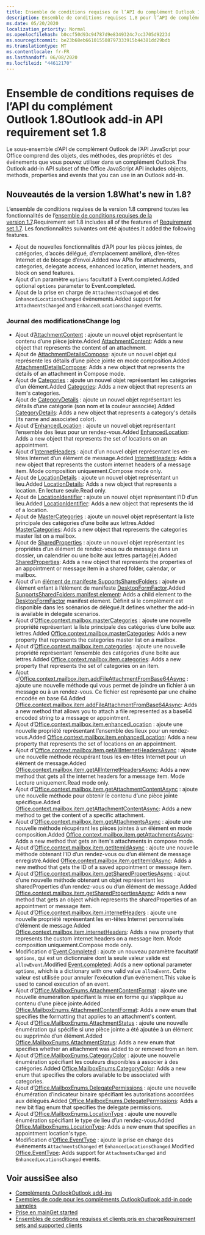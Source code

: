 ```yaml
---
title: Ensemble de conditions requises de l’API du complément Outlook 1.8
description: Ensemble de conditions requises 1,8 pour l’API de complément Outlook
ms.date: 05/20/2020
localization_priority: Normal
ms.openlocfilehash: b0ccf50d93c94787d9e8349324c7cc3705d9223d
ms.sourcegitcommit: be23b68eb661015508797333915b44381dd29bdb
ms.translationtype: MT
ms.contentlocale: fr-FR
ms.lasthandoff: 06/08/2020
ms.locfileid: "44612170"
---
```

# <a name="outlook-add-in-api-requirement-set-18"></a><span data-ttu-id="7a8db-103">Ensemble de conditions requises de l’API du complément Outlook 1.8</span><span class="sxs-lookup"><span data-stu-id="7a8db-103">Outlook add-in API requirement set 1.8</span></span>

<span data-ttu-id="7a8db-104">Le sous-ensemble d’API de complément Outlook de l’API JavaScript pour Office comprend des objets, des méthodes, des propriétés et des événements que vous pouvez utiliser dans un complément Outlook.</span><span class="sxs-lookup"><span data-stu-id="7a8db-104">The Outlook add-in API subset of the Office JavaScript API includes objects, methods, properties and events that you can use in an Outlook add-in.</span></span>

## <a name="whats-new-in-18"></a><span data-ttu-id="7a8db-105">Nouveautés de la version 1.8</span><span class="sxs-lookup"><span data-stu-id="7a8db-105">What's new in 1.8?</span></span>

<span data-ttu-id="7a8db-106">L’ensemble de conditions requises de la version 1.8 comprend toutes les fonctionnalités de l’[ensemble de conditions requises de la version 1.7](../requirement-set-1.7/outlook-requirement-set-1.7.md).</span><span class="sxs-lookup"><span data-stu-id="7a8db-106">Requirement set 1.8 includes all of the features of [Requirement set 1.7](../requirement-set-1.7/outlook-requirement-set-1.7.md).</span></span> <span data-ttu-id="7a8db-107">Les fonctionnalités suivantes ont été ajoutées.</span><span class="sxs-lookup"><span data-stu-id="7a8db-107">It added the following features.</span></span>

- <span data-ttu-id="7a8db-108">Ajout de nouvelles fonctionnalités d’API pour les pièces jointes, de catégories, d’accès délégué, d’emplacement amélioré, d’en-têtes Internet et de blocage d’envoi.</span><span class="sxs-lookup"><span data-stu-id="7a8db-108">Added new APIs for attachments, categories, delegate access, enhanced location, internet headers, and block on send features.</span></span>
- <span data-ttu-id="7a8db-109">Ajout d’un paramètre `options` facultatif à Event.completed.</span><span class="sxs-lookup"><span data-stu-id="7a8db-109">Added optional `options` parameter to Event.completed.</span></span>
- <span data-ttu-id="7a8db-110">Ajout de la prise en charge de `AttachmentsChanged` et des `EnhancedLocationsChanged` événements.</span><span class="sxs-lookup"><span data-stu-id="7a8db-110">Added support for `AttachmentsChanged` and `EnhancedLocationsChanged` events.</span></span>

### <a name="change-log"></a><span data-ttu-id="7a8db-111">Journal des modifications</span><span class="sxs-lookup"><span data-stu-id="7a8db-111">Change log</span></span>

- <span data-ttu-id="7a8db-112">Ajout d’[AttachmentContent](/javascript/api/outlook/office.attachmentcontent?view=outlook-js-1.8) : ajoute un nouvel objet représentant le contenu d’une pièce jointe.</span><span class="sxs-lookup"><span data-stu-id="7a8db-112">Added [AttachmentContent](/javascript/api/outlook/office.attachmentcontent?view=outlook-js-1.8): Adds a new object that represents the content of an attachment.</span></span>
- <span data-ttu-id="7a8db-113">Ajout de [AttachmentDetailsCompose](/javascript/api/outlook/office.attachmentdetailscompose?view=outlook-js-1.8): ajoute un nouvel objet qui représente les détails d’une pièce jointe en mode composition.</span><span class="sxs-lookup"><span data-stu-id="7a8db-113">Added [AttachmentDetailsCompose](/javascript/api/outlook/office.attachmentdetailscompose?view=outlook-js-1.8): Adds a new object that represents the details of an attachment in Compose mode.</span></span>
- <span data-ttu-id="7a8db-114">Ajout de [Categories](/javascript/api/outlook/office.categories?view=outlook-js-1.8) : ajoute un nouvel objet représentant les catégories d’un élément.</span><span class="sxs-lookup"><span data-stu-id="7a8db-114">Added [Categories](/javascript/api/outlook/office.categories?view=outlook-js-1.8): Adds a new object that represents an item's categories.</span></span>
- <span data-ttu-id="7a8db-115">Ajout de [CategoryDetails](/javascript/api/outlook/office.categorydetails?view=outlook-js-1.8) : ajoute un nouvel objet représentant les détails d’une catégorie (son nom et la couleur associée).</span><span class="sxs-lookup"><span data-stu-id="7a8db-115">Added [CategoryDetails](/javascript/api/outlook/office.categorydetails?view=outlook-js-1.8): Adds a new object that represents a category's details (its name and associated color).</span></span>
- <span data-ttu-id="7a8db-116">Ajout d’[EnhancedLocation](/javascript/api/outlook/office.enhancedlocation?view=outlook-js-1.8) : ajoute un nouvel objet représentant l’ensemble des lieux pour un rendez-vous.</span><span class="sxs-lookup"><span data-stu-id="7a8db-116">Added [EnhancedLocation](/javascript/api/outlook/office.enhancedlocation?view=outlook-js-1.8): Adds a new object that represents the set of locations on an appointment.</span></span>
- <span data-ttu-id="7a8db-117">Ajout d’[InternetHeaders](/javascript/api/outlook/office.internetheaders?view=outlook-js-1.8) : ajout d’un nouvel objet représentant les en-têtes Internet d’un élément de message.</span><span class="sxs-lookup"><span data-stu-id="7a8db-117">Added [InternetHeaders](/javascript/api/outlook/office.internetheaders?view=outlook-js-1.8): Adds a new object that represents the custom internet headers of a message item.</span></span> <span data-ttu-id="7a8db-118">Mode composition uniquement.</span><span class="sxs-lookup"><span data-stu-id="7a8db-118">Compose mode only.</span></span>
- <span data-ttu-id="7a8db-119">Ajout de [LocationDetails](/javascript/api/outlook/office.locationdetails?view=outlook-js-1.8) : ajoute un nouvel objet représentant un lieu.</span><span class="sxs-lookup"><span data-stu-id="7a8db-119">Added [LocationDetails](/javascript/api/outlook/office.locationdetails?view=outlook-js-1.8): Adds a new object that represents a location.</span></span> <span data-ttu-id="7a8db-120">En lecture seule.</span><span class="sxs-lookup"><span data-stu-id="7a8db-120">Read only.</span></span>
- <span data-ttu-id="7a8db-121">Ajout de [LocationIdentifier](/javascript/api/outlook/office.locationidentifier?view=outlook-js-1.8) : ajoute un nouvel objet représentant l’ID d’un lieu.</span><span class="sxs-lookup"><span data-stu-id="7a8db-121">Added [LocationIdentifier](/javascript/api/outlook/office.locationidentifier?view=outlook-js-1.8): Adds a new object that represents the id of a location.</span></span>
- <span data-ttu-id="7a8db-122">Ajout de [MasterCategories](/javascript/api/outlook/office.mastercategories?view=outlook-js-1.8) : ajoute un nouvel objet représentant la liste principale des catégories d’une boîte aux lettres.</span><span class="sxs-lookup"><span data-stu-id="7a8db-122">Added [MasterCategories](/javascript/api/outlook/office.mastercategories?view=outlook-js-1.8): Adds a new object that represents the categories master list on a mailbox.</span></span>
- <span data-ttu-id="7a8db-123">Ajout de [SharedProperties](/javascript/api/outlook/office.sharedproperties?view=outlook-js-1.8) : ajoute un nouvel objet représentant les propriétés d’un élément de rendez-vous ou de message dans un dossier, un calendrier ou une boîte aux lettres partagé(e).</span><span class="sxs-lookup"><span data-stu-id="7a8db-123">Added [SharedProperties](/javascript/api/outlook/office.sharedproperties?view=outlook-js-1.8): Adds a new object that represents the properties of an appointment or message item in a shared folder, calendar, or mailbox.</span></span>
- <span data-ttu-id="7a8db-124">Ajout d’un [élément de manifeste SupportsSharedFolders](../../manifest/supportssharedfolders.md) : ajoute un élément enfant à l’élément de manifeste [DesktopFormFactor](../../manifest/desktopformfactor.md).</span><span class="sxs-lookup"><span data-stu-id="7a8db-124">Added [SupportsSharedFolders manifest element](../../manifest/supportssharedfolders.md): Adds a child element to the [DesktopFormFactor](../../manifest/desktopformfactor.md) manifest element.</span></span> <span data-ttu-id="7a8db-125">Définit si le complément est disponible dans les scénarios de délégué.</span><span class="sxs-lookup"><span data-stu-id="7a8db-125">It defines whether the add-in is available in delegate scenarios.</span></span>
- <span data-ttu-id="7a8db-126">Ajout d’[Office.context.mailbox.masterCategories](office.context.mailbox.md#properties) : ajoute une nouvelle propriété représentant la liste principale des catégories d’une boîte aux lettres.</span><span class="sxs-lookup"><span data-stu-id="7a8db-126">Added [Office.context.mailbox.masterCategories](office.context.mailbox.md#properties): Adds a new property that represents the categories master list on a mailbox.</span></span>
- <span data-ttu-id="7a8db-127">Ajout d’[Office.context.mailbox.item.categories](office.context.mailbox.item.md#properties) : ajoute une nouvelle propriété représentant l’ensemble des catégories d’une boîte aux lettres.</span><span class="sxs-lookup"><span data-stu-id="7a8db-127">Added [Office.context.mailbox.item.categories](office.context.mailbox.item.md#properties): Adds a new property that represents the set of categories on an item.</span></span>
- <span data-ttu-id="7a8db-128">Ajout d’[Office.context.mailbox.item.addFileAttachmentFromBase64Async](office.context.mailbox.item.md#methods) : ajoute une nouvelle méthode qui vous permet de joindre un fichier à un message ou à un rendez-vous. Ce fichier est représenté par une chaîne encodée en base 64.</span><span class="sxs-lookup"><span data-stu-id="7a8db-128">Added [Office.context.mailbox.item.addFileAttachmentFromBase64Async](office.context.mailbox.item.md#methods): Adds a new method that allows you to attach a file represented as a base64 encoded string to a message or appointment.</span></span>
- <span data-ttu-id="7a8db-129">Ajout d’[Office.context.mailbox.item.enhancedLocation](office.context.mailbox.item.md#properties) : ajoute une nouvelle propriété représentant l’ensemble des lieux pour un rendez-vous.</span><span class="sxs-lookup"><span data-stu-id="7a8db-129">Added [Office.context.mailbox.item.enhancedLocation](office.context.mailbox.item.md#properties): Adds a new property that represents the set of locations on an appointment.</span></span>
- <span data-ttu-id="7a8db-130">Ajout d'[Office.context.mailbox.item.getAllInternetHeadersAsync](office.context.mailbox.item.md#methods) : ajoute une nouvelle méthode récupérant tous les en-têtes Internet pour un élément de message.</span><span class="sxs-lookup"><span data-stu-id="7a8db-130">Added [Office.context.mailbox.item.getAllInternetHeadersAsync](office.context.mailbox.item.md#methods): Adds a new method that gets all the internet headers for a message item.</span></span> <span data-ttu-id="7a8db-131">Mode Lecture uniquement.</span><span class="sxs-lookup"><span data-stu-id="7a8db-131">Read mode only.</span></span>
- <span data-ttu-id="7a8db-132">Ajout d’[Office.context.mailbox.item.getAttachmentContentAsync](office.context.mailbox.item.md#methods) : ajoute une nouvelle méthode pour obtenir le contenu d’une pièce jointe spécifique.</span><span class="sxs-lookup"><span data-stu-id="7a8db-132">Added [Office.context.mailbox.item.getAttachmentContentAsync](office.context.mailbox.item.md#methods): Adds a new method to get the content of a specific attachment.</span></span>
- <span data-ttu-id="7a8db-133">Ajout d’[Office.context.mailbox.item.getAttachmentsAsync](office.context.mailbox.item.md#methods) : ajoute une nouvelle méthode récupérant les pièces jointes à un élément en mode composition.</span><span class="sxs-lookup"><span data-stu-id="7a8db-133">Added [Office.context.mailbox.item.getAttachmentsAsync](office.context.mailbox.item.md#methods): Adds a new method that gets an item's attachments in compose mode.</span></span>
- <span data-ttu-id="7a8db-134">Ajout d’[Office.context.mailbox.item.getItemIdAsync](office.context.mailbox.item.md#methods) : ajoute une nouvelle méthode obtenant l’ID d’un rendez-vous ou d’un élément de message enregistré.</span><span class="sxs-lookup"><span data-stu-id="7a8db-134">Added [Office.context.mailbox.item.getItemIdAsync](office.context.mailbox.item.md#methods): Adds a new method that gets the ID of a saved appointment or message item.</span></span>
- <span data-ttu-id="7a8db-135">Ajout d’[Office.context.mailbox.item.getSharedPropertiesAsync](office.context.mailbox.item.md#methods) : ajout d’une nouvelle méthode obtenant un objet représentant les sharedProperties d’un rendez-vous ou d’un élément de message.</span><span class="sxs-lookup"><span data-stu-id="7a8db-135">Added [Office.context.mailbox.item.getSharedPropertiesAsync](office.context.mailbox.item.md#methods): Adds a new method that gets an object which represents the sharedProperties of an appointment or message item.</span></span>
- <span data-ttu-id="7a8db-136">Ajout d’[Office.context.mailbox.item.internetHeaders](office.context.mailbox.item.md#properties) : ajoute une nouvelle propriété représentant les en-têtes Internet personnalisés d’élément de message.</span><span class="sxs-lookup"><span data-stu-id="7a8db-136">Added [Office.context.mailbox.item.internetHeaders](office.context.mailbox.item.md#properties): Adds a new property that represents the custom internet headers on a message item.</span></span> <span data-ttu-id="7a8db-137">Mode composition uniquement.</span><span class="sxs-lookup"><span data-stu-id="7a8db-137">Compose mode only.</span></span>
- <span data-ttu-id="7a8db-138">Modification d’[Event.Completed](/javascript/api/office/office.addincommands.event#completed-options-) : ajoute un nouveau paramètre facultatif `options`, qui est un dictionnaire dont la seule valeur valide est `allowEvent`.</span><span class="sxs-lookup"><span data-stu-id="7a8db-138">Modified [Event.completed](/javascript/api/office/office.addincommands.event#completed-options-): Adds a new optional parameter `options`, which is a dictionary with one valid value `allowEvent`.</span></span> <span data-ttu-id="7a8db-139">Cette valeur est utilisée pour annuler l’exécution d’un événement.</span><span class="sxs-lookup"><span data-stu-id="7a8db-139">This value is used to cancel execution of an event.</span></span>
- <span data-ttu-id="7a8db-140">Ajout d’[Office.MailboxEnums.AttachmentContentFormat](/javascript/api/outlook/office.mailboxenums.attachmentcontentformat?view=outlook-js-1.8) : ajoute une nouvelle énumération spécifiant la mise en forme qui s’applique au contenu d’une pièce jointe.</span><span class="sxs-lookup"><span data-stu-id="7a8db-140">Added [Office.MailboxEnums.AttachmentContentFormat](/javascript/api/outlook/office.mailboxenums.attachmentcontentformat?view=outlook-js-1.8): Adds a new enum that specifies the formatting that applies to an attachment's content.</span></span>
- <span data-ttu-id="7a8db-141">Ajout d’[Office.MailboxEnums.AttachmentStatus](/javascript/api/outlook/office.mailboxenums.attachmentstatus?view=outlook-js-1.8) : ajoute une nouvelle énumération qui spécifie si une pièce jointe a été ajoutée à un élément ou supprimée d’un élément.</span><span class="sxs-lookup"><span data-stu-id="7a8db-141">Added [Office.MailboxEnums.AttachmentStatus](/javascript/api/outlook/office.mailboxenums.attachmentstatus?view=outlook-js-1.8): Adds a new enum that specifies whether an attachment was added to or removed from an item.</span></span>
- <span data-ttu-id="7a8db-142">Ajout d’[Office.MailboxEnums.CategoryColor](/javascript/api/outlook/office.mailboxenums.categorycolor?view=outlook-js-1.8) : ajoute une nouvelle énumération spécifiant les couleurs disponibles à associer à des catégories.</span><span class="sxs-lookup"><span data-stu-id="7a8db-142">Added [Office.MailboxEnums.CategoryColor](/javascript/api/outlook/office.mailboxenums.categorycolor?view=outlook-js-1.8): Adds a new enum that specifies the colors available to be associated with categories.</span></span>
- <span data-ttu-id="7a8db-143">Ajout d’[Office.MailboxEnums.DelegatePermissions](/javascript/api/outlook/office.mailboxenums.delegatepermissions?view=outlook-js-1.8) : ajoute une nouvelle énumération d’indicateur binaire spécifiant les autorisations accordées aux délégués.</span><span class="sxs-lookup"><span data-stu-id="7a8db-143">Added [Office.MailboxEnums.DelegatePermissions](/javascript/api/outlook/office.mailboxenums.delegatepermissions?view=outlook-js-1.8): Adds a new bit flag enum that specifies the delegate permissions.</span></span>
- <span data-ttu-id="7a8db-144">Ajout d’[Office.MailboxEnums.LocationType](/javascript/api/outlook/office.mailboxenums.locationtype?view=outlook-js-1.8) : ajoute une nouvelle énumération spécifiant le type de lieu d’un rendez-vous.</span><span class="sxs-lookup"><span data-stu-id="7a8db-144">Added [Office.MailboxEnums.LocationType](/javascript/api/outlook/office.mailboxenums.locationtype?view=outlook-js-1.8): Adds a new enum that specifies an appointment location's type.</span></span>
- <span data-ttu-id="7a8db-145">Modification d’[Office.EventType](/javascript/api/office/office.eventtype) : ajoute la prise en charge des événements `AttachmentsChanged` et `EnhancedLocationsChanged`.</span><span class="sxs-lookup"><span data-stu-id="7a8db-145">Modified [Office.EventType](/javascript/api/office/office.eventtype): Adds support for `AttachmentsChanged` and `EnhancedLocationsChanged` events.</span></span>

## <a name="see-also"></a><span data-ttu-id="7a8db-146">Voir aussi</span><span class="sxs-lookup"><span data-stu-id="7a8db-146">See also</span></span>

- [<span data-ttu-id="7a8db-147">Compléments Outlook</span><span class="sxs-lookup"><span data-stu-id="7a8db-147">Outlook add-ins</span></span>](../../../outlook/outlook-add-ins-overview.md)
- [<span data-ttu-id="7a8db-148">Exemples de code pour les compléments Outlook</span><span class="sxs-lookup"><span data-stu-id="7a8db-148">Outlook add-in code samples</span></span>](https://developer.microsoft.com/outlook/gallery/?filterBy=Outlook,Samples,Add-ins)
- [<span data-ttu-id="7a8db-149">Prise en main</span><span class="sxs-lookup"><span data-stu-id="7a8db-149">Get started</span></span>](../../../quickstarts/outlook-quickstart.md)
- [<span data-ttu-id="7a8db-150">Ensembles de conditions requises et clients pris en charge</span><span class="sxs-lookup"><span data-stu-id="7a8db-150">Requirement sets and supported clients</span></span>](../../requirement-sets/outlook-api-requirement-sets.md)
